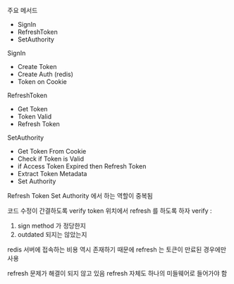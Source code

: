 
주요 메서드
- SignIn
- RefreshToken
- SetAuthority

SignIn
- Create Token
- Create Auth (redis)
- Token on Cookie


RefreshToken
- Get Token
- Token Valid
- Refresh Token

SetAuthority
- Get Token From Cookie
- Check if Token is Valid
- if Access Token Expired then Refresh Token
- Extract Token Metadata
- Set Authority

Refresh Token
Set Authority 에서 하는 역할이 중복됨

코드 수정이 간결하도록 verify token 위치에서 refresh 를 하도록 하자
verify :
1. sign method 가 정당한지
2. outdated 되지는 않았는지


redis 서버에 접속하는 비용 역시 존재하기 때문에 refresh 는 토큰이 만료된 경우에만 사용

refresh 문제가 해결이 되지 않고 있음
refresh 자체도 하나의 미들웨어로 들어가야 함

















